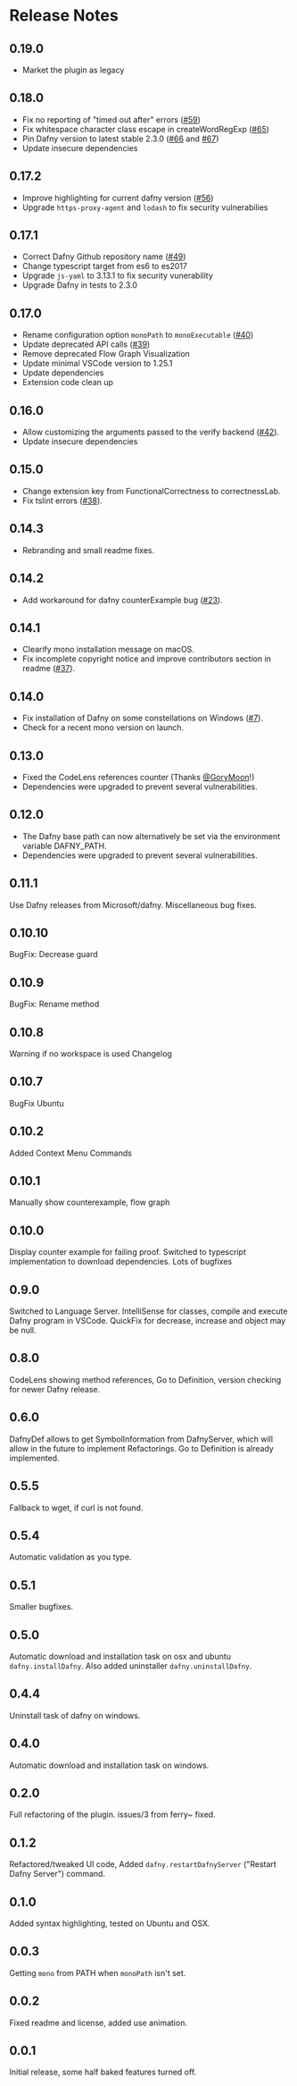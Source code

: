# Release Notes

## 0.19.0
* Market the plugin as legacy

## 0.18.0
* Fix no reporting of "timed out after" errors ([#59](https://github.com/DafnyVSCode/Dafny-VSCode/pull/59))
* Fix whitespace character class escape in createWordRegExp ([#65](https://github.com/DafnyVSCode/Dafny-VSCode/pull/65))
* Pin Dafny version to latest stable 2.3.0 ([#66](https://github.com/DafnyVSCode/Dafny-VSCode/issues/66) and [#67](https://github.com/DafnyVSCode/Dafny-VSCode/issues/67))
* Update insecure dependencies

## 0.17.2
* Improve highlighting for current dafny version ([#56](https://github.com/DafnyVSCode/Dafny-VSCode/pull/56))
* Upgrade `https-proxy-agent` and `lodash` to fix security vulnerabilies

## 0.17.1
* Correct Dafny Github repository name ([#49](https://github.com/DafnyVSCode/Dafny-VSCode/issues/49))
* Change typescript target from es6 to es2017
* Upgrade `js-yaml` to 3.13.1 to fix security vunerability
* Upgrade Dafny in tests to 2.3.0

## 0.17.0
* Rename configuration option `monoPath` to `monoExecutable` ([#40](https://github.com/DafnyVSCode/Dafny-VSCode/pull/40))
* Update deprecated API calls ([#39](https://github.com/DafnyVSCode/Dafny-VSCode/pull/39))
* Remove deprecated Flow Graph Visualization
* Update minimal VSCode version to 1.25.1
* Update dependencies
* Extension code clean up

## 0.16.0
* Allow customizing the arguments passed to the verify backend ([#42](https://github.com/DafnyVSCode/Dafny-VSCode/pull/42)).
* Update insecure dependencies

## 0.15.0
* Change extension key from FunctionalCorrectness to correctnessLab.
* Fix tslint errors ([#38](https://github.com/DafnyVSCode/Dafny-VSCode/pull/38)).

## 0.14.3
* Rebranding and small readme fixes.

## 0.14.2
* Add workaround for dafny counterExample bug ([#23](https://github.com/DafnyVSCode/Dafny-VSCode/issues/23)).

## 0.14.1
* Clearify mono installation message on macOS.
* Fix incomplete copyright notice and improve contributors section in readme ([#37](https://github.com/DafnyVSCode/Dafny-VSCode/issues/37)).

## 0.14.0
* Fix installation of Dafny on some constellations on Windows ([#7](https://github.com/DafnyVSCode/Dafny-VSCode/issues/7)).
* Check for a recent mono version on launch.

## 0.13.0

* Fixed the CodeLens references counter (Thanks [@GoryMoon](https://github.com/GoryMoon)!)
* Dependencies were upgraded to prevent several vulnerabilities.

## 0.12.0
* The Dafny base path can now alternatively be set via the environment variable DAFNY_PATH.
* Dependencies were upgraded to prevent several vulnerabilities.

## 0.11.1 
Use Dafny releases from Microsoft/dafny. Miscellaneous bug fixes.

## 0.10.10
BugFix: Decrease guard

## 0.10.9
BugFix: Rename method

## 0.10.8
Warning if no workspace is used
Changelog 

## 0.10.7 
BugFix Ubuntu

## 0.10.2 
Added Context Menu Commands

## 0.10.1 
Manually show counterexample, flow graph

## 0.10.0 
Display counter example for failing proof. Switched to typescript implementation to download dependencies. Lots of bugfixes

## 0.9.0 
Switched to Language Server. IntelliSense for classes, compile and execute Dafny program in VSCode. QuickFix for decrease, increase and object may be null. 

## 0.8.0 
CodeLens showing method references, Go to Definition, version checking for newer Dafny release. 

## 0.6.0 
DafnyDef allows to get SymbolInformation from DafnyServer, which will allow in the future to implement Refactorings. Go to Definition is already implemented. 

## 0.5.5 
Fallback to wget, if curl is not found.

## 0.5.4 
Automatic validation as you type.  

## 0.5.1 
Smaller bugfixes. 

## 0.5.0
Automatic download and installation task on osx and ubuntu `dafny.installDafny`. Also added uninstaller `dafny.uninstallDafny`. 

## 0.4.4
Uninstall task of dafny on windows. 

## 0.4.0
Automatic download and installation task on windows. 

## 0.2.0
Full refactoring of the plugin. issues/3 from ferry~ fixed. 

## 0.1.2
Refactored/tweaked UI code, Added `dafny.restartDafnyServer` ("Restart Dafny Server") command.

## 0.1.0
Added syntax highlighting, tested on Ubuntu and OSX.

## 0.0.3
Getting `mono` from PATH when `monoPath` isn't set.

## 0.0.2
Fixed readme and license, added use animation.

## 0.0.1
Initial release, some half baked features turned off.
